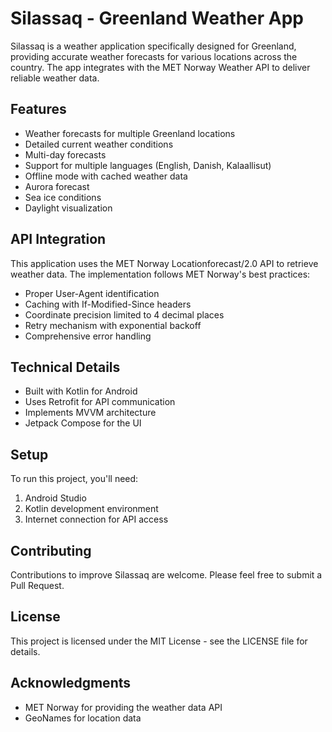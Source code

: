 # Silassaq - Greenland Weather App

Silassaq is a weather application specifically designed for Greenland, providing accurate weather forecasts for various locations across the country. The app integrates with the MET Norway Weather API to deliver reliable weather data.

## Features

- Weather forecasts for multiple Greenland locations
- Detailed current weather conditions
- Multi-day forecasts
- Support for multiple languages (English, Danish, Kalaallisut)
- Offline mode with cached weather data
- Aurora forecast
- Sea ice conditions
- Daylight visualization

## API Integration

This application uses the MET Norway Locationforecast/2.0 API to retrieve weather data. The implementation follows MET Norway's best practices:

- Proper User-Agent identification
- Caching with If-Modified-Since headers
- Coordinate precision limited to 4 decimal places
- Retry mechanism with exponential backoff
- Comprehensive error handling

## Technical Details

- Built with Kotlin for Android
- Uses Retrofit for API communication
- Implements MVVM architecture
- Jetpack Compose for the UI

## Setup

To run this project, you'll need:

1. Android Studio
2. Kotlin development environment
3. Internet connection for API access

## Contributing

Contributions to improve Silassaq are welcome. Please feel free to submit a Pull Request.

## License

This project is licensed under the MIT License - see the LICENSE file for details.

## Acknowledgments

- MET Norway for providing the weather data API
- GeoNames for location data
